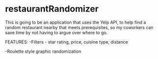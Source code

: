# restaurantRandomizer
This is going to be an application that uses the Yelp API, to help find a random restaurant nearby that meets prerequisites, so my coworkers can save time by not having to argue over where to go. 

FEATURES:
-Filters - star rating, price, cuisine type, distance

-Roulette style graphic randomization
